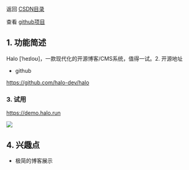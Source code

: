 返回 [CSDN目录](https://blog.csdn.net/kongmingxiaoxiao/article/details/123605322)

查看 [github项目](https://github.com/chenmingkong/open-source-exploration)

## 1. 功能简述

Halo [ˈheɪloʊ]，一款现代化的开源博客/CMS系统，值得一试。2. 开源地址

- github

https://github.com/halo-dev/halo

### 3. 试用

https://demo.halo.run

![](https://gitee.com/chenmingkong/picture-bed/raw/master/img/20220320115126.png)

##  4. 兴趣点

- 极简的博客展示
